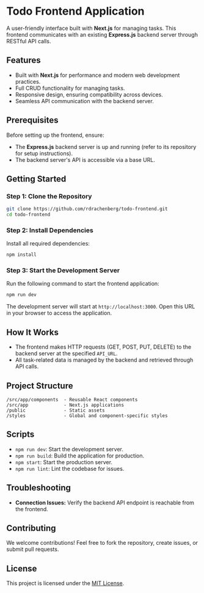 # Todo Frontend Application

A user-friendly interface built with **Next.js** for managing tasks. This frontend communicates with an existing **Express.js** backend server through RESTful API calls.

## Features
- Built with **Next.js** for performance and modern web development practices.
- Full CRUD functionality for managing tasks.
- Responsive design, ensuring compatibility across devices.
- Seamless API communication with the backend server.

## Prerequisites
Before setting up the frontend, ensure:
- The **Express.js** backend server is up and running (refer to its repository for setup instructions).
- The backend server's API is accessible via a base URL.

## Getting Started

### Step 1: Clone the Repository
```bash
git clone https://github.com/rdrachenberg/todo-frontend.git
cd todo-frontend
```

### Step 2: Install Dependencies
Install all required dependencies:
```bash
npm install
```

### Step 3: Start the Development Server
Run the following command to start the frontend application:
```bash
npm run dev
```

The development server will start at `http://localhost:3000`.  Open this URL in your browser to access the application.

## How It Works
- The frontend makes HTTP requests (GET, POST, PUT, DELETE) to the backend server at the specified `API_URL`.
- All task-related data is managed by the backend and retrieved through API calls.

## Project Structure
```
/src/app/components  - Reusable React components
/src/app             - Next.js applications
/public              - Static assets
/styles              - Global and component-specific styles
```

## Scripts
- `npm run dev`: Start the development server.
- `npm run build`: Build the application for production.
- `npm start`: Start the production server.
- `npm run lint`: Lint the codebase for issues.

## Troubleshooting
 * **Connection Issues:** Verify the backend API endpoint is reachable from the frontend.

## Contributing
We welcome contributions! Feel free to fork the repository, create issues, or submit pull requests.

## License
This project is licensed under the [MIT License](LICENSE).

